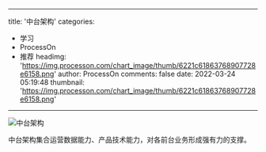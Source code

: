 
---
title: '中台架构'
categories: 
 - 学习
 - ProcessOn
 - 推荐
headimg: 'https://img.processon.com/chart_image/thumb/6221c61863768907728e6158.png'
author: ProcessOn
comments: false
date: 2022-03-24 05:19:48
thumbnail: 'https://img.processon.com/chart_image/thumb/6221c61863768907728e6158.png'
---

<div>   
<img class="thumb" alt="中台架构" src="https://img.processon.com/chart_image/thumb/6221c61863768907728e6158.png" referrerpolicy="no-referrer">
<p>中台架构集合运营数据能力、产品技术能力，对各前台业务形成强有力的支撑。</p>  
</div>
            